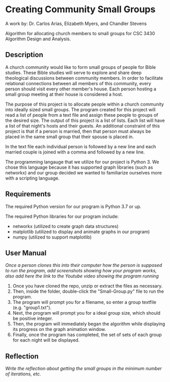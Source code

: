 # Creating Community Small Groups
A work by: Dr. Carlos Arias, Elizabeth Myers, and Chandler Stevens

Algorithm for allocating church members to small groups for CSC 3430 Algorithm Design and Analysis.

## Description
A church community would like to form small groups of people for Bible studies. These Bible studies will serve to explore and share
deep theological discussions between community members. In order to facilitate relational connections between all members of this
community, every person should visit every other member's house. Each person hosting a small group meeting at their house is 
considered a host. 

The purpose of this project is to allocate people within a church community into ideally sized small groups. The program created for
this project will read a list of people from a text file and assign these people to groups of the desired size. The output of this 
project is a list of lists. Each list will have a list of that night's hosts and their guests. An additional constraint
of this project is that if a person is married, then that person must always be placed in the same small group that their spouse is 
placed in. 

In the text file each individual person is followed by a new line and each married couple is joined with a comma and
followed by a new line.

The programming langauge that we utilize for our project is Python 3. We chose this language because it has supported graph libraries
(such as networkx) and our group decided we wanted to familiarize ourselves more with a scripting language.

## Requirements
The required Python version for our program is Python 3.7 or up. 

The required Python libraries for our program include: 
- networkx (utilized to create graph data structures)
- matplotlib (utilized to display and animate graphs in our program)
- numpy (utilized to support matplotlib)


## User Manual
*Once a person clones this into their computer how the person is supposed to run the program, add screenshots showing how your program works, also add here the link to the Youtube video showing the program running*
1. Once you have cloned the repo, unzip or extract the files as necessary.
2. Then, inside the folder, double-click the "Small-Group.py" file to run the program.
3. The program will prompt you for a filename, so enter a group textfile (e.g. "group1.txt").
4. Next, the program will prompt you for a ideal group size, which should be positive integer.
5. Then, the program will immediately began the algorithm while displaying its progress on the graph animation window.
6. Finally, once the program has completed, the set of sets of each group for each night will be displayed.

## Reflection
*Write the reflection about getting the small groups in the minimum number of iterations, etc.*



